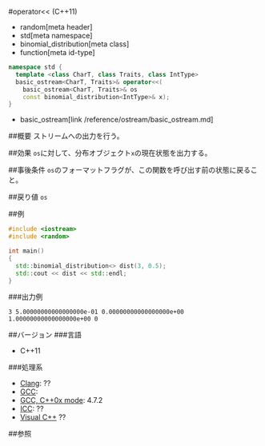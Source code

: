 #operator<< (C++11)
* random[meta header]
* std[meta namespace]
* binomial_distribution[meta class]
* function[meta id-type]

```cpp
namespace std {
  template <class CharT, class Traits, class IntType>
  basic_ostream<CharT, Traits>& operator<<(
    basic_ostream<CharT, Traits>& os
    const binomial_distribution<IntType>& x);
}
```
* basic_ostream[link /reference/ostream/basic_ostream.md]

##概要
ストリームへの出力を行う。


##効果
`os`に対して、分布オブジェクト`x`の現在状態を出力する。


##事後条件
`os`のフォーマットフラグが、この関数を呼び出す前の状態に戻ること。


##戻り値
`os`


##例
```cpp
#include <iostream>
#include <random>

int main()
{
  std::binomial_distribution<> dist(3, 0.5);
  std::cout << dist << std::endl;
}
```

###出力例
```
3 5.00000000000000000e-01 0.00000000000000000e+00 1.00000000000000000e+00 0
```

##バージョン
###言語
- C++11

###処理系
- [Clang](/implementation.md#clang): ??
- [GCC](/implementation.md#gcc): 
- [GCC, C++0x mode](/implementation.md#gcc): 4.7.2
- [ICC](/implementation.md#icc): ??
- [Visual C++](/implementation.md#visual_cpp) ??


##参照


